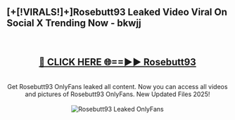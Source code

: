 <h2>[+[!VIRALS!]+]Rosebutt93 Leaked Video Viral On Social X Trending Now - bkwjj</h2>
<br>
<div align="center">
<h2><a href="https://libra.edu.pl?Rosebutt93" rel="nofollow">🔴 CLICK HERE 🌐==►► Rosebutt93</a></h2>
<br>
Get Rosebutt93 OnlyFans leaked all content. Now you can access all videos and pictures of Rosebutt93 OnlyFans. New Updated Files 2025!
<br>
<br>
<a href="https://libra.edu.pl?Rosebutt93" rel="nofollow" data-target="animated-image.originalLink"><img src="https://i.ibb.co.com/WyWwxjT/player-gif2.gif" alt="Rosebutt93 Leaked OnlyFans" style="max-width: 100%; display: inline-block;" data-target="animated-image.originalImage"></a>
</div>
<br>